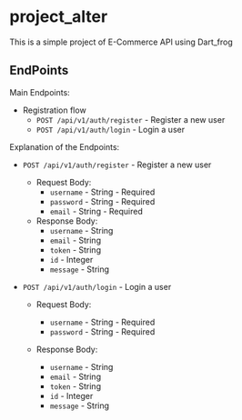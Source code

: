 # project_alter

This is a simple project of E-Commerce API using Dart_frog

## EndPoints

Main Endpoints:

- Registration flow
  - `POST /api/v1/auth/register` - Register a new user
  - `POST /api/v1/auth/login` - Login a user

 Explanation of the Endpoints:

- `POST /api/v1/auth/register` - Register a new user
  - Request Body:
    - `username` - String - Required
    - `password` - String - Required
    - `email` - String - Required
  - Response Body:
    - `username` - String
    - `email` - String
    - `token` - String
    - `id` - Integer
    - `message` - String

- `POST /api/v1/auth/login` - Login a user
  - Request Body:
    - `username` - String - Required
    - `password` - String - Required

  - Response Body:
    - `username` - String
    - `email` - String
    - `token` - String
    - `id` - Integer
    - `message` - String
